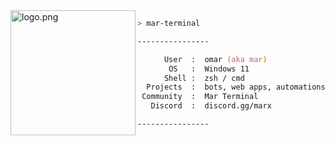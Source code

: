 <img align="left" src="https://66.media.tumblr.com/db5bfe76323a05b7bff70a272baef5a9/tumblr_oqufitCx7i1u84suwo1_500.png" alt="logo.png" width="200" />

```zsh
> mar-terminal

----------------

      User  :  omar (aka mar)
       OS   :  Windows 11
      Shell :  zsh / cmd
  Projects  :  bots, web apps, automations
 Community  :  Mar Terminal
   Discord  :  discord.gg/marx

----------------
